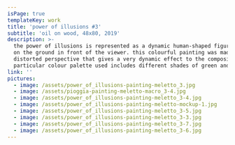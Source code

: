 ```yaml
---
isPage: true
templateKey: work
title: 'power of illusions #3'
subtitle: 'oil on wood, 48x80, 2019'
description: >-
  the power of illusions is represented as a dynamic human-shaped figure posing
  on the ground in front of the viewer. this colourful painting was made using a
  distorted perspective that gives a very dynamic effect to the composition. the
  particular colour palette used includes different shades of green and yellow.
link: ''
pictures:
  - image: /assets/power_of_illusions-painting-meletto_3.jpg
  - image: /assets/pioggia-painting-meletto-macro_3-4.jpg
  - image: /assets/power_of_illusions-painting-meletto_3-4.jpg
  - image: /assets/power_of_illusions-painting-meletto-mockup-1.jpg
  - image: /assets/power_of_illusions-painting-meletto_3-5.jpg
  - image: /assets/power_of_illusions-painting-meletto_3-3.jpg
  - image: /assets/power_of_illusions-painting-meletto_3-7.jpg
  - image: /assets/power_of_illusions-painting-meletto_3-6.jpg
---
```


